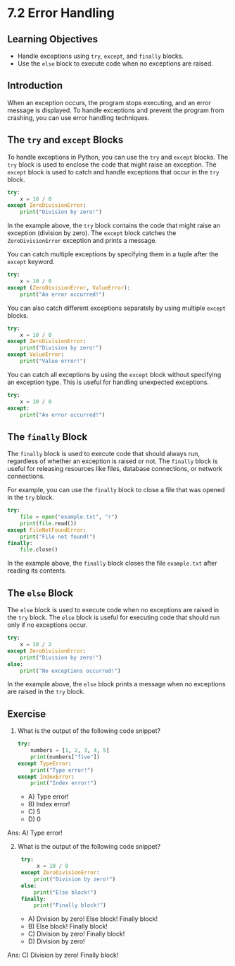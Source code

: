 # 7.2 Error Handling

## Learning Objectives

- Handle exceptions using `try`, `except`, and `finally` blocks.
- Use the `else` block to execute code when no exceptions are raised.

## Introduction

When an exception occurs, the program stops executing, and an error message is displayed. To handle exceptions and prevent the program from crashing, you can use error handling techniques.

## The `try` and `except` Blocks

To handle exceptions in Python, you can use the `try` and `except` blocks. The `try` block is used to enclose the code that might raise an exception. The `except` block is used to catch and handle exceptions that occur in the `try` block.

```python
try:
    x = 10 / 0
except ZeroDivisionError:
    print("Division by zero!")
```

In the example above, the `try` block contains the code that might raise an exception (division by zero). The `except` block catches the `ZeroDivisionError` exception and prints a message.

You can catch multiple exceptions by specifying them in a tuple after the `except` keyword.

```python
try:
    x = 10 / 0
except (ZeroDivisionError, ValueError):
    print("An error occurred!")
```

You can also catch different exceptions separately by using multiple `except` blocks.

```python
try:
    x = 10 / 0
except ZeroDivisionError:
    print("Division by zero!")
except ValueError:
    print("Value error!")
```

You can catch all exceptions by using the `except` block without specifying an exception type. This is useful for handling unexpected exceptions.

```python
try:
    x = 10 / 0
except:
    print("An error occurred!")
```

## The `finally` Block

The `finally` block is used to execute code that should always run, regardless of whether an exception is raised or not. The `finally` block is useful for releasing resources like files, database connections, or network connections.

For example, you can use the `finally` block to close a file that was opened in the `try` block.

```python
try:
    file = open("example.txt", "r")
    print(file.read())
except FileNotFoundError:
    print("File not found!")
finally:
    file.close()
```

In the example above, the `finally` block closes the file `example.txt` after reading its contents.

## The `else` Block

The `else` block is used to execute code when no exceptions are raised in the `try` block. The `else` block is useful for executing code that should run only if no exceptions occur.

```python
try:
    x = 10 / 2
except ZeroDivisionError:
    print("Division by zero!")
else:
    print("No exceptions occurred!")
```

In the example above, the `else` block prints a message when no exceptions are raised in the `try` block.

## Exercise

1. What is the output of the following code snippet?

   ```python
   try:
       numbers = [1, 2, 3, 4, 5]
       print(numbers["five"])
   except TypeError:
       print("Type error!")
   except IndexError:
       print("Index error!")
   ```

   - A) Type error!
   - B) Index error!
   - C) 5
   - D) 0

Ans: A) Type error!

2. What is the output of the following code snippet?

   ```python
    try:
         x = 10 / 0
    except ZeroDivisionError:
        print("Division by zero!")
    else:
        print("Else block!")
    finally:
        print("Finally block!")
   ```

   - A) Division by zero! Else block! Finally block!
   - B) Else block! Finally block!
   - C) Division by zero! Finally block!
   - D) Division by zero!

Ans: C) Division by zero! Finally block!
